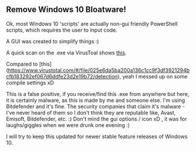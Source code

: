 ## Remove Windows 10 Bloatware!

Ok, most Windows 10 'scripts' are actually non-gui friendly PowerShell scripts, which requires the user to input code.

A GUI was created to simplify things :)

A quick scan on the .exe via VirusToal shows  [this](https://www.virustotal.com/#/file/4044065d1c0823dc5f6b1733298de8b96a1ce128cbd26dc2df6ad60ecf816c81/detection). 

Compared to [this] (https://www.virustotal.com/#/file/025e6da5ba200a136c1cc9f3df3921294bcfb183292ef067d6ddfe23d2e19b72/detection), yeah I messed up on some compile settings xD

This is a false positive, if you receive/find this .exe from anywhere but here, it is certainly malware, as this is made by me and someone else. I'm using Bitdefender and it's fine. The security companies that claim it's malware - I've never heard of them so I don't think they are reputable like, Avast, Emisoft, Bitdefender, etc.  :)
Don't mind the gui options / icon xD , it was for laughs/giggles when we were drunk one evening :)

I will try to keep this updated for newer stable feature releases of Windows 10.
